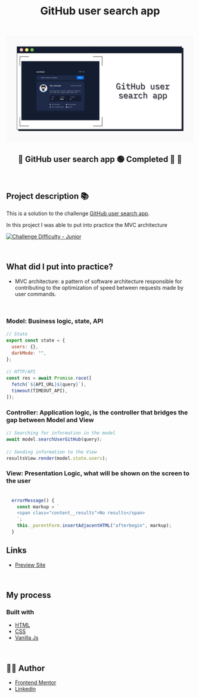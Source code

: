 <h1 align="center">GitHub user search app
</h1>

<div align="left">

</div>

&nbsp;

![](./readme/apr.jpg)

<h2 align="center"> 
	🚧 GitHub user search app 🟢 Completed 🚀 🚧
  
</h2>

&nbsp;

<!--
## Table of contents

- [Project description](#description) - [What I learned](#What-I-learned) -->

<h2 id="#description">Project description 📚</h2>

This is a solution to the challenge
[GitHub user search app](https://www.frontendmentor.io/challenges/github-user-search-app-Q09YOgaH6).

In this project I was able to put into practice the MVC architecture

<a href="https://www.frontendmentor.io/challenges?difficulties=4"><img src="https://img.shields.io/badge/Difficulty-JUNIOR-AAD742?style=for-the-badge&logo=frontendmentor" alt="Challenge Difficulty - Junior"></a>

&nbsp;

## What did I put into practice?

- MVC architecture: a pattern of software architecture responsible for contributing to the optimization of speed between requests made by user commands.

&nbsp;

### Model: Business logic, state, API

```js
// State
export const state = {
  users: {},
  darkMode: "",
};

// HTTP/API
const res = await Promise.race([
  fetch(`${API_URL}${query}`),
  timeout(TIMEOUT_API),
]);
```

### Controller: Application logic, is the controller that bridges the gap between Model and View

```js
// Searching for information in the model
await model.searchUserGitHub(query);

// Sending information to the View
resultsView.render(model.state.users);
```

### View: Presentation Logic, what will be shown on the screen to the user

```js

  errorMessage() {
    const markup = `
    <span class="content__results">No results</span>
    `;
    this._parentForm.insertAdjacentHTML("afterbegin", markup);
  }

```

## Links

- [Preview Site](https://vinicius-github-user-search.netlify.app)

&nbsp;

## My process

### Built with

- [HTML](https://developer.mozilla.org/en-US/docs/Web/HTML)
- [CSS](https://developer.mozilla.org/en-US/docs/Web/CSS)
- [Vanilla Js](http://vanilla-js.com)

&nbsp;

## 👨‍💻 Author

- [Frontend Mentor](https://www.frontendmentor.io/profile/viniciusshenri96)
- [Linkedin](https://www.linkedin.com/in/vinícius-henrique-7a2533229/)
